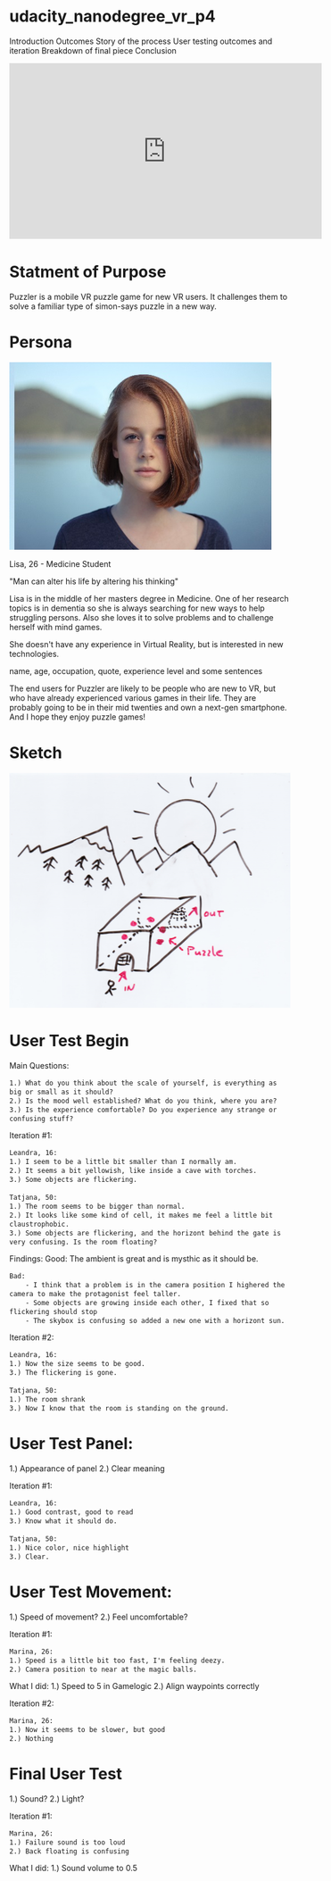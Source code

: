 # udacity_nanodegree_vr_p4

Introduction
Outcomes
Story of the process
User testing outcomes and iteration
Breakdown of final piece
Conclusion

<iframe width="560" height="315" src="https://www.youtube.com/embed/ONTIDCe0DeE" frameborder="0" allowfullscreen></iframe>

Statment of Purpose
===================
Puzzler is a mobile VR puzzle game for new VR users. It challenges them to 
solve a familiar type of simon-says puzzle in a new way.

Persona
=======
![Image of Lisa](https://github.com/sprengerst/udacity_nanodegree_vr_p4/blob/master/lisa.jpg)

Lisa, 26 - Medicine Student

"Man can alter his life by altering his thinking"

Lisa is in the middle of her masters degree in Medicine. 
One of her research topics is in dementia so she 
is always searching for new ways to help struggling persons.
Also she loves it to solve problems and to challenge herself with
mind games. 

She doesn't have any experience in Virtual Reality, 
but is interested in new technologies.



name, age, occupation, quote, experience level and some sentences

The end users for Puzzler are likely to be people who are new to VR,
but who have already experienced various games in their life. They are 
probably going to be in their mid twenties and own a next-gen smartphone. 
And I hope they enjoy puzzle games!


Sketch
=======
![Image of Sketch](https://github.com/sprengerst/udacity_nanodegree_vr_p4/blob/master/sketch.png)


User Test Begin
===============

Main Questions:

	1.) What do you think about the scale of yourself, is everything as big or small as it should?
	2.) Is the mood well established? What do you think, where you are?
	3.) Is the experience comfortable? Do you experience any strange or confusing stuff?

Iteration #1:

	Leandra, 16:
	1.) I seem to be a little bit smaller than I normally am.
	2.) It seems a bit yellowish, like inside a cave with torches.
	3.) Some objects are flickering.

	Tatjana, 50:
	1.) The room seems to be bigger than normal. 
	2.) It looks like some kind of cell, it makes me feel a little bit claustrophobic.
	3.) Some objects are flickering, and the horizont behind the gate is very confusing. Is the room floating?
	 
Findings:
	Good:
		The ambient is great and is mysthic as it should be.
	
	Bad:
		- I think that a problem is in the camera position I highered the camera to make the protagonist feel taller.
		- Some objects are growing inside each other, I fixed that so flickering should stop
		- The skybox is confusing so added a new one with a horizont sun.
	
Iteration #2:

	Leandra, 16:
	1.) Now the size seems to be good.
	3.) The flickering is gone.

	Tatjana, 50:
	1.) The room shrank
	3.) Now I know that the room is standing on the ground.
	 

User Test Panel:
================
1.) Appearance of panel
2.) Clear meaning

Iteration #1:

	Leandra, 16:
	1.) Good contrast, good to read
	3.) Know what it should do.

	Tatjana, 50:
	1.) Nice color, nice highlight
	3.) Clear.
	 

User Test Movement:
===================
1.) Speed of movement?
2.) Feel uncomfortable?

Iteration #1:

	Marina, 26:
	1.) Speed is a little bit too fast, I'm feeling deezy.
	2.) Camera position to near at the magic balls.
	
What I did:
	1.) Speed to 5 in Gamelogic
	2.) Align waypoints correctly
	
Iteration #2:

	Marina, 26:
	1.) Now it seems to be slower, but good
	2.) Nothing
	

	
Final User Test
===============
1.) Sound?
2.) Light?
	
Iteration #1:

	Marina, 26:
	1.) Failure sound is too loud
	2.) Back floating is confusing
		
What I did:
	1.) Sound volume to 0.5 